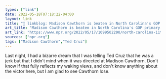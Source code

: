 ```yaml
---
types: ["link"]
date: 2022-05-18T07:18:22-04:00
layout: link
title: "🔗 linkblog: Madison Cawthorn is beaten in North Carolina's GOP primary : NPR'"
art_title: "Madison Cawthorn is beaten in North Carolina's GOP primary : NPR"
art_link: "https://www.npr.org/2022/05/17/1099502290/north-carolina-11th-congressional-district-results-madison-cawthorn"
sources: ["npr.org"]
tags: ["Madison Cawthorn","Ted Cruz"]
---
```

Last night, I had a bizarre dream that I was telling Ted Cruz that he was a jerk but that I didn't mind when it was directed at Madison Cawthorn. Don't know if that fully reflects my waking views, and don't know anything about the victor here, but I am glad to see Cawthorn lose.
 
